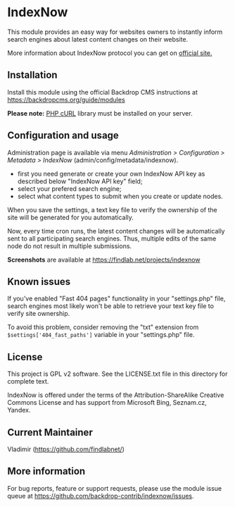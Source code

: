 IndexNow
========

This module provides an easy way for websites owners to instantly inform
search engines about latest content changes on their website.

More information about IndexNow protocol you can get on [official site.](https://www.indexnow.org)

Installation
------------
Install this module using the official Backdrop CMS instructions at https://backdropcms.org/guide/modules

**Please note:** [PHP cURL](http://php.net/manual/en/curl.setup.php) library must be installed on your server.

Configuration and usage
-----------------------
Administration page is available via menu *Administration > Configuration >
Metadata > IndexNow* (admin/config/metadata/indexnow).

- first you need generate or create your own IndexNow API key as described below "IndexNow API key" field;
- select your prefered search engine;
- select what content types to submit when you create or update nodes.

When you save the settings, a text key file to verify the ownership of the site
will be generated for you automatically.

Now, every time cron runs, the latest content changes will be automatically sent
to all participating search engines.
Thus, multiple edits of the same node do not result in multiple submissions.

**Screenshots** are available at https://findlab.net/projects/indexnow

Known issues
------------
If you've enabled "Fast 404 pages" functionality in your "settings.php" file,
search engines most likely won't be able to retrieve your text key file to verify site ownership.

To avoid this problem, consider removing the "txt" extension from `$settings['404_fast_paths']`
variable in your "settings.php" file.

License
-------
This project is GPL v2 software. See the LICENSE.txt file in this directory for
complete text.

IndexNow is offered under the terms of the Attribution-ShareAlike Creative
Commons License and has support from Microsoft Bing, Seznam.cz, Yandex.

Current Maintainer
------------------
Vladimir (https://github.com/findlabnet/)

More information
----------------
For bug reports, feature or support requests, please use the module
issue queue at https://github.com/backdrop-contrib/indexnow/issues.
